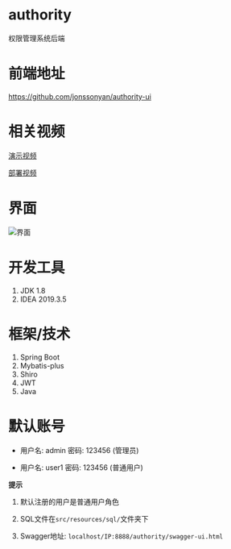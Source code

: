 # authority

权限管理系统后端

# 前端地址

https://github.com/jonssonyan/authority-ui

# 相关视频

[演示视频](https://www.bilibili.com/video/BV1DK4y1S7h7)

[部署视频](https://www.bilibili.com/video/BV1kV411s7N2)

# 界面

![界面](https://img-blog.csdnimg.cn/20210224010314613.png)

# 开发工具

1. JDK 1.8
2. IDEA 2019.3.5

# 框架/技术

1. Spring Boot
2. Mybatis-plus
3. Shiro
4. JWT
5. Java

# 默认账号

- 用户名: admin 密码: 123456 (管理员)

- 用户名: user1 密码: 123456 (普通用户)

**提示**

1. 默认注册的用户是普通用户角色

2. SQL文件在`src/resources/sql/`文件夹下

3. Swagger地址: `localhost/IP:8888/authority/swagger-ui.html`